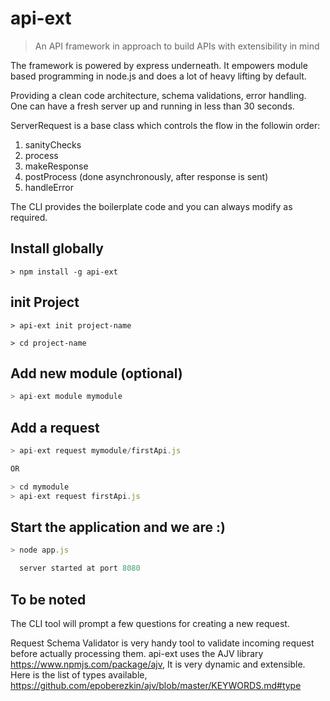
# api-ext

> An API framework in approach to build APIs with extensibility in mind

The framework is powered by express underneath.
It empowers module based programming in node.js and does a lot of heavy lifting by default.

Providing a clean code architecture, schema validations, error handling.
One can have a fresh server up and running in less than 30 seconds.

ServerRequest is a base class which controls the flow in the followin order:
1) sanityChecks
2) process
3) makeResponse
4) postProcess (done asynchronously, after response is sent)
5) handleError

The CLI provides the boilerplate code and you can always modify as required.

## Install globally

```
> npm install -g api-ext
```

## init Project

```
> api-ext init project-name

> cd project-name
```

## Add new module (optional)

```js
> api-ext module mymodule
```

## Add a request

```js
> api-ext request mymodule/firstApi.js

OR

> cd mymodule
> api-ext request firstApi.js
```

## Start the application and we are :)

```js
> node app.js

  server started at port 8080
```

## To be noted

The CLI tool will prompt a few questions for creating a new request.

Request Schema Validator is very handy tool to validate incoming request before actually processing them.
api-ext uses the AJV library https://www.npmjs.com/package/ajv, It is very dynamic and extensible.
Here is the list of types available, https://github.com/epoberezkin/ajv/blob/master/KEYWORDS.md#type

